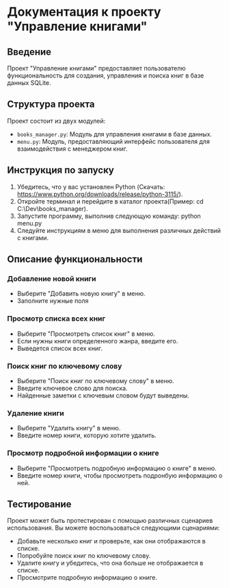 # Документация к проекту "Управление книгами"

## Введение

Проект "Управление книгами" предоставляет пользователю функциональность для создания, управления и поиска книг в базе данных SQLite.

## Структура проекта

Проект состоит из двух модулей:

- `books_manager.py`: Модуль для управления книгами в базе данных.
- `menu.py`: Модуль, предоставляющий интерфейс пользователя для взаимодействия с менеджером книг.

## Инструкция по запуску

1. Убедитесь, что у вас установлен Python (Скачать: https://www.python.org/downloads/release/python-3115/).
2. Откройте терминал и перейдите в каталог проекта(Пример: cd C:\Dev\books_manager).
3. Запустите программу, выполнив следующую команду: python menu.py
4. Следуйте инструкциям в меню для выполнения различных действий с книгами.

## Описание функциональности

### Добавление новой книги

- Выберите "Добавить новую книгу" в меню.
- Заполните нужные поля

### Просмотр списка всех книг

- Выберите "Просмотреть список книг" в меню.
- Если нужны книги определенного жанра, введите его.
- Выведется список всех книг.

### Поиск книг по ключевому слову

- Выберите "Поиск книг по ключевому слову" в меню.
- Введите ключевое слово для поиска.
- Найденные заметки с ключевым словом будут выведены.

### Удаление книги

- Выберите "Удалить книгу" в меню.
- Введите номер книги, которую хотите удалить.

### Просмотр подробной информации о книге

- Выберите "Просмотреть подробную информацию о книге" в меню.
- Введите номер книги, чтобы просмотреть подронбую информацию о ней.

## Тестирование

Проект может быть протестирован с помощью различных сценариев использования. Вы можете воспользоваться следующими сценариями:

- Добавьте несколько книг и проверьте, как они отображаются в списке.
- Попробуйте поиск книг по ключевому слову.
- Удалите книгу и убедитесь, что она больше не отображается в списке.
- Просмотрите подробную информацию о книге.
